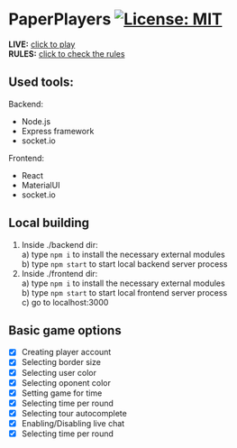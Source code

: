 # PaperPlayers [![License: MIT](https://img.shields.io/badge/License-MIT-green.svg)](https://opensource.org/licenses/MIT)

**LIVE:** [click to play](https://paperplayers-dbe31.web.app)
<br>**RULES:** [click to check the rules](https://pl.wikipedia.org/wiki/Pi%C5%82karzyki_na_kartce)

## Used tools:
Backend:
- Node.js
- Express framework
- socket.io

Frontend:
- React
- MaterialUI
- socket.io

## Local building
1. Inside ./backend dir:
<br>a) type `npm i` to install the necessary external modules
<br>b) type `npm start` to start local backend server process
2. Inside ./frontend dir:
<br>a) type `npm i` to install the necessary external modules
<br>b) type `npm start` to start local frontend server process
<br>c) go to localhost:3000

## Basic game options
- [x] Creating player account
- [x] Selecting border size
- [x] Selecting user color
- [x] Selecting oponent color
- [x] Setting game for time
- [x] Selecting time per round
- [x] Selecting tour autocomplete
- [x] Enabling/Disabling live chat
- [x] Selecting time per round
